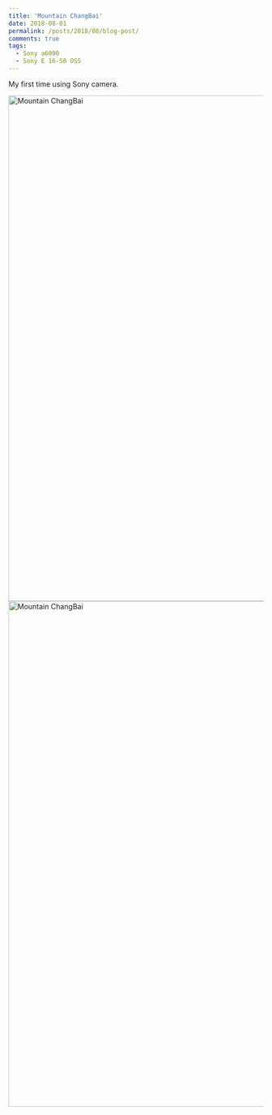 ```yaml
---
title: 'Mountain ChangBai'
date: 2018-08-01
permalink: /posts/2018/08/blog-post/
comments: true
tags:
  - Sony a6000
  - Sony E 16-50 OSS
---
```


My first time using Sony camera.

<img src="https://yangdsh.github.io/images/DSC00106.jpg" width="1000" alt="Mountain ChangBai"/>

<img src="https://yangdsh.github.io/images/DSC00122.jpg" width="1000" alt="Mountain ChangBai"/>

